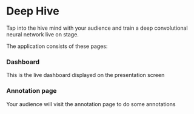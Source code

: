 # Deep Hive
Tap into the hive mind with your audience and train a deep convolutional neural network live on stage.

The application consists of these pages:

### Dashboard
This is the live dashboard displayed on the presentation screen

### Annotation page
Your audience will visit the annotation page to do some annotations




